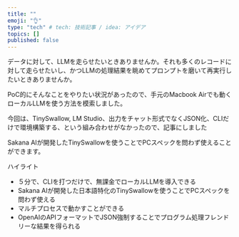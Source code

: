 ```yaml
---
title: ""
emoji: "👌"
type: "tech" # tech: 技術記事 / idea: アイデア
topics: []
published: false
---
```


データに対して、LLMを走らせたいときありませんか。それも多くのレコードに対して走らせたいし、かつLLMの処理結果を眺めてプロンプトを磨いて再実行したいときありませんか。

PoC的にそんなことをやりたい状況があったので、手元のMacbook Airでも動くローカルLLMを使う方法を模索しました。

今回は、TinySwallow, LM Studio、出力をチャット形式でなくJSON化、CLIだけで環境構築する、という組み合わせがなかったので、記事にしました

Sakana AIが開発したTinySwallowを使うことでPCスペックを問わず使えることができます。

ハイライト

- ５分で、CLIを打つだけで、無課金でローカルLLMを導入できる
- Sakana AIが開発した日本語特化のTinySwallowを使うことでPCスペックを問わず使える
- マルチプロセスで動かすことができる
- OpenAIのAPIフォーマットでJSON強制することでプログラム処理フレンドリーな結果を得られる
